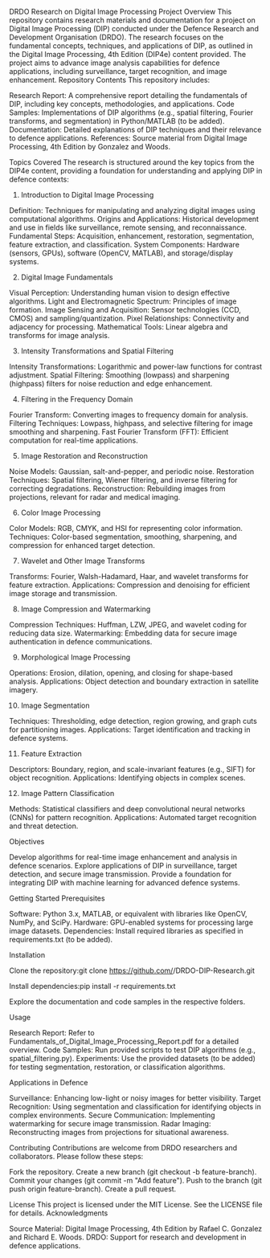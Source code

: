 DRDO Research on Digital Image Processing
Project Overview
This repository contains research materials and documentation for a project on Digital Image Processing (DIP) conducted under the Defence Research and Development Organisation (DRDO). The research focuses on the fundamental concepts, techniques, and applications of DIP, as outlined in the Digital Image Processing, 4th Edition (DIP4e) content provided. The project aims to advance image analysis capabilities for defence applications, including surveillance, target recognition, and image enhancement.
Repository Contents
This repository includes:

Research Report: A comprehensive report detailing the fundamentals of DIP, including key concepts, methodologies, and applications.
Code Samples: Implementations of DIP algorithms (e.g., spatial filtering, Fourier transforms, and segmentation) in Python/MATLAB (to be added).
Documentation: Detailed explanations of DIP techniques and their relevance to defence applications.
References: Source material from Digital Image Processing, 4th Edition by Gonzalez and Woods.

Topics Covered
The research is structured around the key topics from the DIP4e content, providing a foundation for understanding and applying DIP in defence contexts:
1. Introduction to Digital Image Processing

Definition: Techniques for manipulating and analyzing digital images using computational algorithms.
Origins and Applications: Historical development and use in fields like surveillance, remote sensing, and reconnaissance.
Fundamental Steps: Acquisition, enhancement, restoration, segmentation, feature extraction, and classification.
System Components: Hardware (sensors, GPUs), software (OpenCV, MATLAB), and storage/display systems.

2. Digital Image Fundamentals

Visual Perception: Understanding human vision to design effective algorithms.
Light and Electromagnetic Spectrum: Principles of image formation.
Image Sensing and Acquisition: Sensor technologies (CCD, CMOS) and sampling/quantization.
Pixel Relationships: Connectivity and adjacency for processing.
Mathematical Tools: Linear algebra and transforms for image analysis.

3. Intensity Transformations and Spatial Filtering

Intensity Transformations: Logarithmic and power-law functions for contrast adjustment.
Spatial Filtering: Smoothing (lowpass) and sharpening (highpass) filters for noise reduction and edge enhancement.

4. Filtering in the Frequency Domain

Fourier Transform: Converting images to frequency domain for analysis.
Filtering Techniques: Lowpass, highpass, and selective filtering for image smoothing and sharpening.
Fast Fourier Transform (FFT): Efficient computation for real-time applications.

5. Image Restoration and Reconstruction

Noise Models: Gaussian, salt-and-pepper, and periodic noise.
Restoration Techniques: Spatial filtering, Wiener filtering, and inverse filtering for correcting degradations.
Reconstruction: Rebuilding images from projections, relevant for radar and medical imaging.

6. Color Image Processing

Color Models: RGB, CMYK, and HSI for representing color information.
Techniques: Color-based segmentation, smoothing, sharpening, and compression for enhanced target detection.

7. Wavelet and Other Image Transforms

Transforms: Fourier, Walsh-Hadamard, Haar, and wavelet transforms for feature extraction.
Applications: Compression and denoising for efficient image storage and transmission.

8. Image Compression and Watermarking

Compression Techniques: Huffman, LZW, JPEG, and wavelet coding for reducing data size.
Watermarking: Embedding data for secure image authentication in defence communications.

9. Morphological Image Processing

Operations: Erosion, dilation, opening, and closing for shape-based analysis.
Applications: Object detection and boundary extraction in satellite imagery.

10. Image Segmentation

Techniques: Thresholding, edge detection, region growing, and graph cuts for partitioning images.
Applications: Target identification and tracking in defence systems.

11. Feature Extraction

Descriptors: Boundary, region, and scale-invariant features (e.g., SIFT) for object recognition.
Applications: Identifying objects in complex scenes.

12. Image Pattern Classification

Methods: Statistical classifiers and deep convolutional neural networks (CNNs) for pattern recognition.
Applications: Automated target recognition and threat detection.

Objectives

Develop algorithms for real-time image enhancement and analysis in defence scenarios.
Explore applications of DIP in surveillance, target detection, and secure image transmission.
Provide a foundation for integrating DIP with machine learning for advanced defence systems.

Getting Started
Prerequisites

Software: Python 3.x, MATLAB, or equivalent with libraries like OpenCV, NumPy, and SciPy.
Hardware: GPU-enabled systems for processing large image datasets.
Dependencies: Install required libraries as specified in requirements.txt (to be added).

Installation

Clone the repository:git clone https://github.com/<your-repo>/DRDO-DIP-Research.git


Install dependencies:pip install -r requirements.txt


Explore the documentation and code samples in the respective folders.

Usage

Research Report: Refer to Fundamentals_of_Digital_Image_Processing_Report.pdf for a detailed overview.
Code Samples: Run provided scripts to test DIP algorithms (e.g., spatial_filtering.py).
Experiments: Use the provided datasets (to be added) for testing segmentation, restoration, or classification algorithms.

Applications in Defence

Surveillance: Enhancing low-light or noisy images for better visibility.
Target Recognition: Using segmentation and classification for identifying objects in complex environments.
Secure Communication: Implementing watermarking for secure image transmission.
Radar Imaging: Reconstructing images from projections for situational awareness.

Contributing
Contributions are welcome from DRDO researchers and collaborators. Please follow these steps:

Fork the repository.
Create a new branch (git checkout -b feature-branch).
Commit your changes (git commit -m "Add feature").
Push to the branch (git push origin feature-branch).
Create a pull request.

License
This project is licensed under the MIT License. See the LICENSE file for details.
Acknowledgments

Source Material: Digital Image Processing, 4th Edition by Rafael C. Gonzalez and Richard E. Woods.
DRDO: Support for research and development in defence applications.
